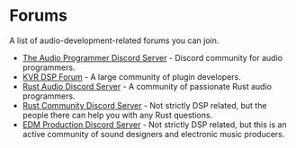 # Forums
A list of audio-development-related forums you can join.

- [The Audio Programmer Discord Server] - Discord community for audio programmers.
- [KVR DSP Forum] - A large community of plugin developers.
- [Rust Audio Discord Server] - A community of passionate Rust audio programmers.
- [Rust Community Discord Server] - Not strictly DSP related, but the people there can help you with any Rust questions.
- [EDM Production Discord Server] - Not strictly DSP related, but this is an active community of sound designers and electronic music producers.

[The Audio Programmer Discord Server]: https://discord.com/channels/382895736356077570/490473503422808064
[KVR DSP Forum]: https://www.kvraudio.com/forum/viewforum.php?f=33
[Rust Audio Discord Server]: https://discord.gg/Qs2Zwtf9Gf
[Rust Community Discord Server]: https://discord.com/channels/273534239310479360/273534239310479360
[EDM Production Discord Server]: http://discord.gg/edmp
